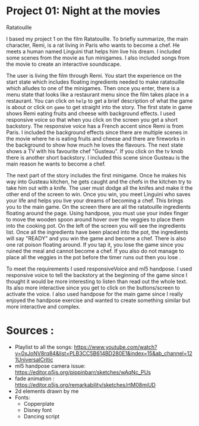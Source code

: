 # Project 01: Night at the movies
Ratatouille

I based my project 1 on the film Ratatouille. To briefly summarize, the main character, Remi, is a rat living in Paris who wants to become a chef. He meets a human named Linguini that helps him live his dream. I included some scenes from the movie as fun minigames. I also included songs from the movie to create an interactive soundscape.

The user is living the film through Remi. You start the experience on the start state which includes floating ingredients needed to make ratatouille which alludes to one of the minigames. Then once you enter, there is a menu state that looks like a restaurant menu since the film takes place in a restaurant. You can click on `help` to get a brief description of what the game is about or click on `game` to get straight into the story. The first state in game shows Remi eating fruits and cheese with background effects. I used responsive voice so that when you click on the screen you get a short backstory. The responsive voice has a French accent since Remi is from Paris. I included the background effects since there are multiple scenes in the movie where he is eating fruits and cheese and there are fireworks in the background to show how much he loves the flavours. The next state shows a TV with his favourite chef "Gusteau". If you click on the tv knob there is another short backstory. I included this scene since Gusteau is the main reason he wants to become a chef.

The next part of the story includes the first minigame. Once he makes his way into Gusteau kitchen, he gets caught and the chefs in the kitchen try to take him out with a knife. The user must dodge all the knifes and make it the other end of the screen to win. Once you win, you meet Linguini who saves your life and helps you live your dreams of becoming a chef. This brings you to the main game. On the screen there are all the ratatouille ingredients floating around the page. Using handpose, you must use your index finger to move the wooden spoon around hover over the veggies to place them into the cooking pot. On the left of the screen you will see the ingredients list. Once all the ingredients have been placed into the pot, the ingredients will say "READY" and you win the game and become a chef. There is also one rat poison floating around. If you tap it, you lose the game since you ruined the meal and cannot become a chef. If you also do not manage to place all the veggies in the pot before the timer runs out then you lose .

To meet the requirements I used responsiveVoice and ml5 handpose. I used responsive voice to tell the backstory at the beginning of the game since I thought it would be more interesting to listen than read out the whole text. Its also more interactive since you get to click on the buttons/screen to activate the voice. I also used handpose for the main game since I really enjoyed the handpose exercise and wanted to create something similar but more interactive and complex.

Sources :
========
-  Playlist to all the songs: https://www.youtube.com/watch?v=0xJoNV8rq84&list=PLB3CC5B614BD280E1&index=15&ab_channel=121UniversalCritic
- ml5 handpose camera issue: https://editor.p5js.org/pippinbarr/sketches/wAqNc_PUs
- fade animation : https://editor.p5js.org/remarkability/sketches/rtM08miUD
- 2d elements drawn by me
- Fonts:
    - Copperplate
    - Disney font
    - Dancing script
